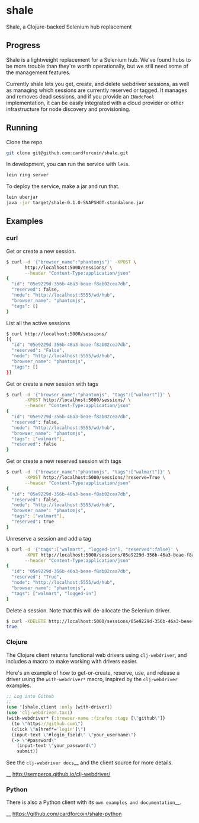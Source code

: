 # shale

Shale, a Clojure-backed Selenium hub replacement


## Progress

Shale is a lightweight replacement for a Selenium hub. We've found hubs to be
more trouble than they're worth operationally, but we still need some of the
management features.

Currently shale lets you get, create, and delete webdriver sessions, as well as
managing which sessions are currently reserved or tagged. It manages and removes
dead sessions, and if you provide an `INodePool` implementation, it can be
easily integrated with a cloud provider or other infrastructure for node
discovery and provisioning.

## Running

Clone the repo

```sh
git clone git@github.com:cardforcoin/shale.git
```

In development, you can run the service with `lein`.

```sh
lein ring server
```

To deploy the service, make a jar and run that.

```sh
lein uberjar
java -jar target/shale-0.1.0-SNAPSHOT-standalone.jar
```

## Examples

### curl

Get or create a new session.

```sh
$ curl -d '{"browser_name":"phantomjs"}' -XPOST \
       http://localhost:5000/sessions/ \
       --header "Content-Type:application/json"
{
  "id": "05e9229d-356b-46a3-beae-f8ab02cea7db",
  "reserved": false,
  "node": "http://localhost:5555/wd/hub",
  "browser_name": "phantomjs",
  "tags": []
}
```

List all the active sessions

```sh
$ curl http://localhost:5000/sessions/
[{
  "id": "05e9229d-356b-46a3-beae-f8ab02cea7db",
  "reserved": "False",
  "node": "http://localhost:5555/wd/hub",
  "browser_name": "phantomjs",
  "tags": []
}]
```

Get or create a new session with tags

```sh
$ curl -d '{"browser_name":"phantomjs", "tags":["walmart"]}' \
       -XPOST http://localhost:5000/sessions/ \
       --header "Content-Type:application/json"
{
  "id": "05e9229d-356b-46a3-beae-f8ab02cea7db",
  "reserved": false,
  "node": "http://localhost:5555/wd/hub",
  "browser_name": "phantomjs",
  "tags": ["walmart"],
  "reserved": false
}
```

Get or create a new reserved session with tags

```sh
$ curl -d '{"browser_name":"phantomjs", "tags":["walmart"]}' \
       -XPOST http://localhost:5000/sessions/?reserve=True \
       --header "Content-Type:application/json"
{
  "id": "05e9229d-356b-46a3-beae-f8ab02cea7db",
  "reserved": false,
  "node": "http://localhost:5555/wd/hub",
  "browser_name": "phantomjs",
  "tags": ["walmart"],
  "reserved": true
}
```

Unreserve a session and add a tag

```sh
$ curl -d '{"tags":["walmart", "logged-in"], "reserved":false}' \
       -XPUT http://localhost:5000/sessions/05e9229d-356b-46a3-beae-f8ab02cea7db \
       --header "Content-Type:application/json"
{
  "id": "05e9229d-356b-46a3-beae-f8ab02cea7db",
  "reserved": "True",
  "node": "http://localhost:5555/wd/hub",
  "browser_name": "phantomjs",
  "tags": ["walmart", "logged-in"]
}
```

Delete a session. Note that this will de-allocate the Selenium driver.

```sh
$ curl -XDELETE http://localhost:5000/sessions/05e9229d-356b-46a3-beae-f8ab02cea7db
true
```

### Clojure

The Clojure client returns functional web drivers using `clj-webdriver`,
and includes a macro to make working with drivers easier.

Here's an example of how to get-or-create, reserve, use, and release a driver
using the `with-webdriver*` macro, inspired by the `clj-webdriver` examples.

```clojure
;; Log into Github
;;
(use '[shale.client :only [with-driver])
(use 'clj-webdriver.taxi)
(with-webdriver* {:browser-name :firefox :tags [\"github\"]}
  (to \"https://github.com\")
  (click \"a[href*='login']\")
  (input-text \"#login_field\" \"your_username\")
  (-> \"#password\"
    (input-text \"your_password\")
    submit))
```

See the `clj-webdriver docs`__ and the client source for more details.

__ http://semperos.github.io/clj-webdriver/

### Python

There is also a Python client with its `own examples and documentation`__.

__ https://github.com/cardforcoin/shale-python
